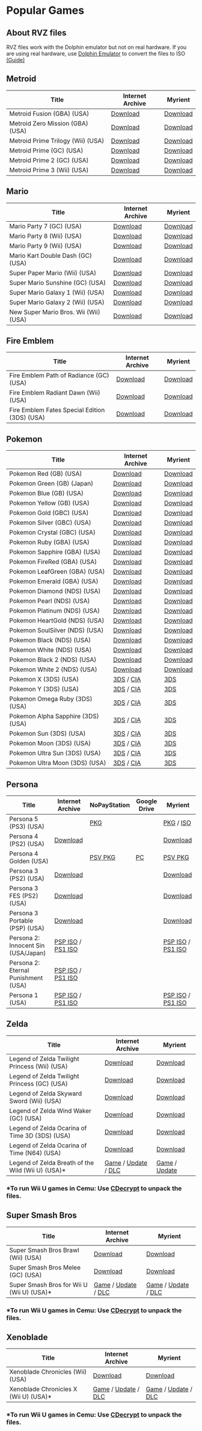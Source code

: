 # Popular Games

## About RVZ files

RVZ files work with the Dolphin emulator but not on real hardware.
If you are using real hardware, use [Dolphin Emulator](https://dolphin-emu.org/) to convert the files to ISO [(Guide)](https://imgur.com/a/XWmsnoR)

## Metroid

|**Title**|**Internet Archive**|**Myrient**|
| ------ | ------ | ------ |
| Metroid Fusion (GBA) (USA) | [Download](https://archive.org/download/nointro.gba/Metroid%20Fusion%20%28USA%29.7z) | [Download](https://myrient.erista.me/files/No-Intro/Nintendo%20-%20Game%20Boy%20Advance/Metroid%20Fusion%20(USA).zip) |
| Metroid Zero Mission (GBA) (USA) | [Download](https://archive.org/download/nointro.gba/Metroid%20-%20Zero%20Mission%20%28USA%29.7z) | [Download](https://myrient.erista.me/files/No-Intro/Nintendo%20-%20Game%20Boy%20Advance/Metroid%20-%20Zero%20Mission%20(USA).zip) |
| Metroid Prime Trilogy (Wii) (USA) | [Download](https://archive.org/download/wii_rvz_usa_p2/wii_rvz_usa/Metroid%20Prime%20Trilogy%20%28USA%29.rvz) | [Download](https://myrient.erista.me/files/Redump/Nintendo%20-%20Wii%20-%20NKit%20RVZ%20[zstd-19-128k]/Metroid%20Prime%20Trilogy%20(USA).zip) |
| Metroid Prime (GC) (USA) | [Download](https://archive.org/download/rvz-gc-usa-redump/RVZ-GC-USA-REDUMP/Metroid%20Prime%20%28USA%29%20%28Rev%202%29.rvz) | [Download](https://myrient.erista.me/files/Redump/Nintendo%20-%20GameCube%20-%20NKit%20RVZ%20[zstd-19-128k]/Metroid%20Prime%20(USA).zip) |
| Metroid Prime 2 (GC) (USA) | [Download](https://archive.org/download/rvz-gc-usa-redump/RVZ-GC-USA-REDUMP/Metroid%20Prime%202%20-%20Echoes%20%28USA%29.rvz) | [Download](https://myrient.erista.me/files/Redump/Nintendo%20-%20GameCube%20-%20NKit%20RVZ%20[zstd-19-128k]/Metroid%20Prime%202%20-%20Echoes%20(USA).zip) |
| Metroid Prime 3 (Wii) (USA) | [Download](https://archive.org/download/wii_rvz_usa_p2/wii_rvz_usa/Metroid%20Prime%203%20-%20Corruption%20%28USA%29.rvz) | [Download](https://myrient.erista.me/files/Redump/Nintendo%20-%20Wii%20-%20NKit%20RVZ%20[zstd-19-128k]/Metroid%20Prime%203%20-%20Corruption%20(USA).zip) |



## Mario

|**Title**|**Internet Archive**|**Myrient**|
| ------ | ------ | ------ |
| Mario Party 7 (GC) (USA) | [Download](https://archive.org/download/rvz-gc-usa-redump/RVZ-GC-USA-REDUMP/Mario%20Party%207%20%28USA%29%20%28Rev%201%29.rvz) | [Download](https://myrient.erista.me/files/Redump/Nintendo%20-%20GameCube%20-%20NKit%20RVZ%20[zstd-19-128k]/Mario%20Party%207%20(USA)%20(Rev%201).zip) |
| Mario Party 8 (Wii) (USA) | [Download](https://archive.org/download/wii_rvz_usa_p2/wii_rvz_usa/Mario%20Party%208%20%28USA%29%20%28Rev%201%29.rvz) | [Download](https://myrient.erista.me/files/Redump/Nintendo%20-%20Wii%20-%20NKit%20RVZ%20[zstd-19-128k]/Mario%20Party%208%20(USA)%20(Rev%201).zip) |
| Mario Party 9 (Wii) (USA) | [Download](https://archive.org/download/wii_rvz_usa_p2/wii_rvz_usa/Mario%20Party%209%20%28USA%2C%20Asia%29%20%28En%2CFr%2CEs%29.rvz) | [Download](https://myrient.erista.me/files/Redump/Nintendo%20-%20Wii%20-%20NKit%20RVZ%20[zstd-19-128k]/Mario%20Party%209%20(USA,%20Asia)%20(En,Fr,Es).zip) |
| Mario Kart Double Dash (GC) (USA) |[Download](https://archive.org/download/rvz-gc-usa-redump/RVZ-GC-USA-REDUMP/Mario%20Kart%20-%20Double%20Dash%21%21%20%28USA%29.rvz) | [Download](https://myrient.erista.me/files/Redump/Nintendo%20-%20GameCube%20-%20NKit%20RVZ%20[zstd-19-128k]/Mario%20Kart%20-%20Double%20Dash!!%20(USA).zip) |
| Super Paper Mario (Wii) (USA) | [Download](https://archive.org/download/wii_rvz_usa_p3/wii_rvz_usa/Super%20Paper%20Mario%20%28USA%29%20%28Rev%202%29.rvz) | [Download](https://myrient.erista.me/files/Redump/Nintendo%20-%20Wii%20-%20NKit%20RVZ%20[zstd-19-128k]/Super%20Paper%20Mario%20(USA)%20(Rev%202).zip) |
| Super Mario Sunshine (GC) (USA) | [Download](https://archive.org/download/rvz-gc-usa-redump/RVZ-GC-USA-REDUMP/Super%20Mario%20Sunshine%20%28USA%29.rvz) | [Download](https://myrient.erista.me/files/Redump/Nintendo%20-%20GameCube%20-%20NKit%20RVZ%20[zstd-19-128k]/Super%20Mario%20Sunshine%20(USA).zip) |
| Super Mario Galaxy 1 (Wii) (USA) | [Download](https://archive.org/download/wii_rvz_usa_p3/wii_rvz_usa/Super%20Mario%20Galaxy%20%28USA%29%20%28En%2CFr%2CEs%29.rvz) | [Download](https://myrient.erista.me/files/Redump/Nintendo%20-%20Wii%20-%20NKit%20RVZ%20[zstd-19-128k]/Super%20Mario%20Galaxy%20(USA)%20(En,Fr,Es).zip) |
| Super Mario Galaxy 2 (Wii) (USA) | [Download](https://archive.org/download/wii_rvz_usa_p3/wii_rvz_usa/Super%20Mario%20Galaxy%202%20%28USA%29%20%28En%2CFr%2CEs%29.rvz) | [Download](https://myrient.erista.me/files/Redump/Nintendo%20-%20Wii%20-%20NKit%20RVZ%20[zstd-19-128k]/Super%20Mario%20Galaxy%202%20(USA)%20(En,Fr,Es).zip) |
| New Super Mario Bros. Wii (Wii) (USA) | [Download](https://archive.org/download/wii_rvz_usa_p3/wii_rvz_usa/New%20Super%20Mario%20Bros.%20Wii%20%28USA%29%20%28En%2CFr%2CEs%29%20%28Rev%202%29.rvz) | [Download](https://myrient.erista.me/files/Redump/Nintendo%20-%20Wii%20-%20NKit%20RVZ%20[zstd-19-128k]/New%20Super%20Mario%20Bros.%20Wii%20(USA)%20(En,Fr,Es)%20(Rev%202).zip) |

## Fire Emblem

|**Title**|**Internet Archive**|**Myrient**|
| ------ | ------ | ------ |
| Fire Emblem Path of Radiance (GC) (USA) | [Download](https://archive.org/download/rvz-gc-usa-redump/RVZ-GC-USA-REDUMP/Fire%20Emblem%20-%20Path%20of%20Radiance%20%28USA%29.rvz) | [Download](https://myrient.erista.me/files/Redump/Nintendo%20-%20GameCube%20-%20NKit%20RVZ%20[zstd-19-128k]/Fire%20Emblem%20-%20Path%20of%20Radiance%20(USA).zip) |
| Fire Emblem Radiant Dawn (Wii) (USA) | [Download](https://archive.org/download/wii_rvz_usa_p2/wii_rvz_usa/Fire%20Emblem%20-%20Radiant%20Dawn%20%28USA%29%20%28Rev%201%29.rvz) | [Download](https://myrient.erista.me/files/Redump/Nintendo%20-%20Wii%20-%20NKit%20RVZ%20[zstd-19-128k]/Fire%20Emblem%20-%20Radiant%20Dawn%20(USA)%20(Rev%201).zip) |
| Fire Emblem Fates Special Edition (3DS) (USA)| [Download](https://archive.org/download/3ds-main-encrypted/Fire%20Emblem%20Fates%20-%20Special%20Edition%20%28USA%29.7z) | [Download](https://myrient.erista.me/files/No-Intro/Nintendo%20-%20Nintendo%203DS%20(Encrypted)/Fire%20Emblem%20Fates%20-%20Special%20Edition%20(USA).zip) |

## Pokemon

|**Title**|**Internet Archive**|**Myrient**|
| ------ | ------ | ------ |
| Pokemon Red (GB) (USA) | [Download](https://archive.org/download/pkmn_collection/pkmn%20collection/GB/Pokemon%20-%20Red%20Version%20%28USA%2C%20Europe%29%20%28SGB%20Enhanced%29.zip) | [Download](https://myrient.erista.me/files/No-Intro/Nintendo%20-%20Game%20Boy/Pokemon%20-%20Red%20Version%20(USA,%20Europe)%20(SGB%20Enhanced).zip) |
| Pokemon Green (GB) (Japan) | [Download](https://archive.org/download/pkmn_collection/pkmn%20collection/GB/Pocket%20Monsters%20-%20Midori%20%28Japan%29%20%28SGB%20Enhanced%29.zip) | [Download](https://myrient.erista.me/files/No-Intro/Nintendo%20-%20Game%20Boy/Pocket%20Monsters%20-%20Midori%20(Japan)%20(SGB%20Enhanced).zip) |
| Pokemon Blue (GB) (USA) | [Download](https://archive.org/download/pkmn_collection/pkmn%20collection/GB/Pokemon%20-%20Blue%20Version%20%28USA%2C%20Europe%29%20%28SGB%20Enhanced%29.zip) | [Download](https://myrient.erista.me/files/No-Intro/Nintendo%20-%20Game%20Boy/Pokemon%20-%20Blue%20Version%20(USA,%20Europe)%20(SGB%20Enhanced).zip) |
| Pokemon Yellow (GB) (USA) | [Download](https://archive.org/download/pkmn_collection/pkmn%20collection/GB/Pokemon%20-%20Yellow%20Version%20-%20Special%20Pikachu%20Edition%20%28USA%2C%20Europe%29%20%28CGB%2BSGB%20Enhanced%29.zip) | [Download](https://myrient.erista.me/files/No-Intro/Nintendo%20-%20Game%20Boy/Pokemon%20-%20Yellow%20Version%20-%20Special%20Pikachu%20Edition%20(USA,%20Europe)%20(CGB+SGB%20Enhanced).zip) |
| Pokemon Gold (GBC) (USA) | [Download](https://archive.org/download/pkmn_collection/pkmn%20collection/GBC/Pokemon%20-%20Gold%20Version%20%28USA%2C%20Europe%29%20%28SGB%20Enhanced%29%20%28GB%20Compatible%29.zip) | [Download](https://myrient.erista.me/files/No-Intro/Nintendo%20-%20Game%20Boy%20Color/Pokemon%20-%20Gold%20Version%20(USA,%20Europe)%20(SGB%20Enhanced)%20(GB%20Compatible).zip) |
| Pokemon Silver (GBC) (USA) | [Download](https://archive.org/download/pkmn_collection/pkmn%20collection/GBC/Pokemon%20-%20Silver%20Version%20%28USA%2C%20Europe%29%20%28SGB%20Enhanced%29%20%28GB%20Compatible%29.zip) | [Download](https://myrient.erista.me/files/No-Intro/Nintendo%20-%20Game%20Boy%20Color/Pokemon%20-%20Silver%20Version%20(USA,%20Europe)%20(SGB%20Enhanced)%20(GB%20Compatible).zip) |
| Pokemon Crystal (GBC) (USA) | [Download](https://archive.org/download/pkmn_collection/pkmn%20collection/GBC/Pokemon%20-%20Crystal%20Version%20%28USA%29.zip) | [Download](https://myrient.erista.me/files/No-Intro/Nintendo%20-%20Game%20Boy%20Color/Pokemon%20-%20Crystal%20Version%20(USA).zip) |
| Pokemon Ruby (GBA) (USA) | [Download](https://archive.org/download/pkmn_collection/pkmn%20collection/GBA/Pokemon%20-%20Ruby%20Version%20%28USA%29.zip) | [Download](https://myrient.erista.me/files/No-Intro/Nintendo%20-%20Game%20Boy%20Advance/Pokemon%20-%20Ruby%20Version%20(USA,%20Europe).zip) |
| Pokemon Sapphire (GBA) (USA) | [Download](https://archive.org/download/pkmn_collection/pkmn%20collection/GBA/Pokemon%20-%20Sapphire%20Version%20%28USA%29.zip) | [Download](https://myrient.erista.me/files/No-Intro/Nintendo%20-%20Game%20Boy%20Advance/Pokemon%20-%20Sapphire%20Version%20(USA,%20Europe).zip) |
| Pokemon FireRed (GBA) (USA) | [Download](https://archive.org/download/pkmn_collection/pkmn%20collection/GBA/Pokemon%20-%20FireRed%20Version%20%28USA%29.zip) | [Download](https://myrient.erista.me/files/No-Intro/Nintendo%20-%20Game%20Boy%20Advance/Pokemon%20-%20FireRed%20Version%20(USA,%20Europe).zip) |
| Pokemon LeafGreen (GBA) (USA) | [Download](https://archive.org/download/pkmn_collection/pkmn%20collection/GBA/Pokemon%20-%20LeafGreen%20Version%20%28USA%29.zip) | [Download](https://myrient.erista.me/files/No-Intro/Nintendo%20-%20Game%20Boy%20Advance/Pokemon%20-%20LeafGreen%20Version%20(USA,%20Europe).zip) |
| Pokemon Emerald (GBA) (USA) | [Download](https://archive.org/download/pkmn_collection/pkmn%20collection/GBA/Pokemon%20-%20Emerald%20Version%20%28USA%2C%20Europe%29.zip) | [Download](https://myrient.erista.me/files/No-Intro/Nintendo%20-%20Game%20Boy%20Advance/Pokemon%20-%20Emerald%20Version%20(USA,%20Europe).zip) |
| Pokemon Diamond (NDS) (USA) | [Download](https://archive.org/download/pkmn_collection/pkmn%20collection/NDS/Pokemon%20-%20Diamond%20Version%20%28USA%29%20%28Rev%205%29.zip) | [Download](https://myrient.erista.me/files/No-Intro/Nintendo%20-%20Nintendo%20DS%20(Encrypted)/Pokemon%20-%20Diamond%20Version%20(USA)%20(Rev%205).zip) |
| Pokemon Pearl (NDS) (USA) | [Download](https://archive.org/download/pkmn_collection/pkmn%20collection/NDS/Pokemon%20-%20Pearl%20Version%20%28USA%29%20%28Rev%205%29.zip) | [Download](https://myrient.erista.me/files/No-Intro/Nintendo%20-%20Nintendo%20DS%20(Encrypted)/Pokemon%20-%20Pearl%20Version%20(USA)%20(Rev%205).zip) |
| Pokemon Platinum (NDS) (USA) | [Download](https://archive.org/download/pkmn_collection/pkmn%20collection/NDS/Pokemon%20-%20Platinum%20Version%20%28USA%29.zip) | [Download](https://myrient.erista.me/files/No-Intro/Nintendo%20-%20Nintendo%20DS%20(Encrypted)/Pokemon%20-%20Platinum%20Version%20(USA).zip) |
| Pokemon HeartGold (NDS) (USA) | [Download](https://archive.org/download/pkmn_collection/pkmn%20collection/NDS/Pokemon%20-%20HeartGold%20Version%20%28USA%29.zip) | [Download](https://myrient.erista.me/files/No-Intro/Nintendo%20-%20Nintendo%20DS%20(Encrypted)/Pokemon%20-%20HeartGold%20Version%20(USA).zip) |
| Pokemon SoulSilver (NDS) (USA) | [Download](https://archive.org/download/pkmn_collection/pkmn%20collection/NDS/Pokemon%20-%20SoulSilver%20Version%20%28USA%29.zip) | [Download](https://myrient.erista.me/files/No-Intro/Nintendo%20-%20Nintendo%20DS%20(Encrypted)/Pokemon%20-%20SoulSilver%20Version%20(USA,%20Australia).zip) |
| Pokemon Black (NDS) (USA) | [Download](https://archive.org/download/pkmn_collection/pkmn%20collection/NDS/Pokemon%20-%20Black%20Version%20%28USA%2C%20Europe%29%20%28NDSi%20Enhanced%29.zip) | [Download](https://myrient.erista.me/files/No-Intro/Nintendo%20-%20Nintendo%20DS%20(Encrypted)/Pokemon%20-%20Black%20Version%20(USA,%20Europe)%20(NDSi%20Enhanced).zip) |
| Pokemon White (NDS) (USA) | [Download](https://archive.org/download/pkmn_collection/pkmn%20collection/NDS/Pokemon%20-%20White%20Version%20%28USA%2C%20Europe%29%20%28NDSi%20Enhanced%29.zip) | [Download](https://myrient.erista.me/files/No-Intro/Nintendo%20-%20Nintendo%20DS%20(Encrypted)/Pokemon%20-%20White%20Version%20(USA,%20Europe)%20(NDSi%20Enhanced).zip) |
| Pokemon Black 2 (NDS) (USA) | [Download](https://archive.org/download/pkmn_collection/pkmn%20collection/NDS/Pokemon%20-%20Black%20Version%202%20%28USA%2C%20Europe%29%20%28NDSi%20Enhanced%29.zip) | [Download](https://myrient.erista.me/files/No-Intro/Nintendo%20-%20Nintendo%20DS%20(Encrypted)/Pokemon%20-%20Black%20Version%202%20(USA,%20Europe)%20(NDSi%20Enhanced).zip) |
| Pokemon White 2 (NDS) (USA) | [Download](https://archive.org/download/pkmn_collection/pkmn%20collection/NDS/Pokemon%20-%20White%20Version%202%20%28USA%2C%20Europe%29%20%28NDSi%20Enhanced%29.zip) | [Download](https://myrient.erista.me/files/No-Intro/Nintendo%20-%20Nintendo%20DS%20(Encrypted)/Pokemon%20-%20White%20Version%202%20(USA,%20Europe)%20(NDSi%20Enhanced).zip) |
| Pokemon X (3DS) (USA) | [3DS](https://archive.org/download/pkmn_collection/3DS/Pokemon%20X%20%28USA%29%20%28En%2CJa%2CFr%2CDe%2CEs%2CIt%2CKo%29%20%283DS%29.7z) / [CIA](https://archive.org/download/pkmn_collection/3DS/Pokemon%20X%20%28USA%29%20%28En%2CJa%2CFr%2CDe%2CEs%2CIt%2CKo%29%20%28CIA%29.7z) | [3DS](https://myrient.erista.me/files/No-Intro/Nintendo%20-%20Nintendo%203DS%20(Encrypted)/Pokemon%20X%20(USA)%20(En,Ja,Fr,De,Es,It,Ko).zip) |
| Pokemon Y (3DS) (USA) | [3DS](https://archive.org/download/pkmn_collection/3DS/Pokemon%20Y%20%28USA%29%20%28En%2CJa%2CFr%2CDe%2CEs%2CIt%2CKo%29%20%283DS%29.7z) / [CIA](https://archive.org/download/pkmn_collection/3DS/Pokemon%20Y%20%28USA%29%20%28En%2CJa%2CFr%2CDe%2CEs%2CIt%2CKo%29%20%28CIA%29.7z) | [3DS](https://myrient.erista.me/files/No-Intro/Nintendo%20-%20Nintendo%203DS%20(Encrypted)/Pokemon%20Y%20(USA)%20(En,Ja,Fr,De,Es,It,Ko).zip) |
| Pokemon Omega Ruby (3DS) (USA) | [3DS](https://archive.org/download/pkmn_collection/3DS/Pokemon%20Omega%20Ruby%20%28USA%29%20%28En%2CJa%2CFr%2CDe%2CEs%2CIt%2CKo%29%20%28Rev%202%29%20%283DS%29.7z) / [CIA](https://archive.org/download/pkmn_collection/3DS/Pokemon%20Omega%20Ruby%20%28USA%29%20%28En%2CJa%2CFr%2CDe%2CEs%2CIt%2CKo%29%20%28Rev%202%29%20%28CIA%29.7z) | [3DS](https://myrient.erista.me/files/No-Intro/Nintendo%20-%20Nintendo%203DS%20(Encrypted)/Pokemon%20Omega%20Ruby%20(USA)%20(En,Ja,Fr,De,Es,It,Ko)%20(Rev%202).zip) |
| Pokemon Alpha Sapphire (3DS) (USA) | [3DS](https://archive.org/download/pkmn_collection/3DS/Pokemon%20Alpha%20Sapphire%20%28USA%29%20%28En%2CJa%2CFr%2CDe%2CEs%2CIt%2CKo%29%20%28Rev%202%29%20%283DS%29.7z) / [CIA](https://archive.org/download/pkmn_collection/3DS/Pokemon%20Alpha%20Sapphire%20%28USA%29%20%28En%2CJa%2CFr%2CDe%2CEs%2CIt%2CKo%29%20%28Rev%202%29%20%28CIA%29.7z) | [3DS](https://myrient.erista.me/files/No-Intro/Nintendo%20-%20Nintendo%203DS%20(Encrypted)/Pokemon%20Alpha%20Sapphire%20(USA)%20(En,Ja,Fr,De,Es,It,Ko)%20(Rev%202).zip) |
| Pokemon Sun (3DS) (USA) | [3DS](https://archive.org/download/pkmn_collection/3DS/Pokemon%20Sun%20%28USA%29%20%28En%2CJa%2CFr%2CDe%2CEs%2CIt%2CZh%2CKo%29%20%283DS%29.7z) / [CIA](https://archive.org/download/pkmn_collection/3DS/Pokemon%20Sun%20%28USA%29%20%28En%2CJa%2CFr%2CDe%2CEs%2CIt%2CZh%2CKo%29%20%28CIA%29.7z) |  [3DS](https://myrient.erista.me/files/No-Intro/Nintendo%20-%20Nintendo%203DS%20(Encrypted)/Pokemon%20Sun%20(USA)%20(En,Ja,Fr,De,Es,It,Zh,Ko).zip) |
| Pokemon Moon (3DS) (USA) | [3DS](https://archive.org/download/pkmn_collection/3DS/Pokemon%20Moon%20%28USA%29%20%28En%2CJa%2CFr%2CDe%2CEs%2CIt%2CZh%2CKo%29%20%283DS%29.7z) / [CIA](https://archive.org/download/pkmn_collection/3DS/Pokemon%20Moon%20%28USA%29%20%28En%2CJa%2CFr%2CDe%2CEs%2CIt%2CZh%2CKo%29%20%28CIA%29.7z) | [3DS](https://myrient.erista.me/files/No-Intro/Nintendo%20-%20Nintendo%203DS%20(Encrypted)/Pokemon%20Moon%20(USA)%20(En,Ja,Fr,De,Es,It,Zh,Ko).zip) |
| Pokemon Ultra Sun (3DS) (USA) | [3DS](https://archive.org/download/pkmn_collection/3DS/Pokemon%20Ultra%20Sun%20%28USA%29%20%28En%2CJa%2CFr%2CDe%2CEs%2CIt%2CZh%2CKo%29%20%283DS%29.7z) / [CIA](https://archive.org/download/pkmn_collection/3DS/Pokemon%20Ultra%20Sun%20%28USA%29%20%28En%2CJa%2CFr%2CDe%2CEs%2CIt%2CZh%2CKo%29%20%28CIA%29.7z) | [3DS](https://myrient.erista.me/files/No-Intro/Nintendo%20-%20Nintendo%203DS%20(Encrypted)/Pokemon%20Ultra%20Sun%20(USA)%20(En,Ja,Fr,De,Es,It,Zh,Ko).zip) |
| Pokemon Ultra Moon (3DS) (USA) | [3DS](https://archive.org/download/pkmn_collection/3DS/Pokemon%20Ultra%20Moon%20%28USA%29%20%28En%2CJa%2CFr%2CDe%2CEs%2CIt%2CZh%2CKo%29%20%283DS%29.7z) / [CIA](https://archive.org/download/pkmn_collection/3DS/Pokemon%20Ultra%20Moon%20%28USA%29%20%28En%2CJa%2CFr%2CDe%2CEs%2CIt%2CZh%2CKo%29%20%28CIA%29.7z) | [3DS](https://myrient.erista.me/files/No-Intro/Nintendo%20-%20Nintendo%203DS%20(Encrypted)/Pokemon%20Ultra%20Moon%20(USA)%20(En,Ja,Fr,De,Es,It,Zh,Ko).zip) |

## Persona

|**Title**|**Internet Archive**|**NoPayStation**|**Google Drive**|**Myrient**|
| ------ | ------ | ------ | ------ | ------ |
| Persona 5 (PS3) (USA) || [PKG](https://nopaystation.com/view/PS3/NPUB31848/HDDBOOTPERSONA05/1?version=1) || [PKG](https://myrient.erista.me/files/No-Intro/Sony%20-%20PlayStation%203%20(PSN)%20(Content)/Persona%205%20(USA).zip) / [ISO](https://myrient.erista.me/files/Redump/Sony%20-%20PlayStation%203/Persona%205%20(USA).zip) |
| Persona 4 (PS2) (USA) | [Download](https://archive.org/download/redumpSonyPlaystation2UsaGames2018Aug01Part2/Shin%20Megami%20Tensei%20-%20Persona%204%20%28USA%29.7z) ||| [Download](https://myrient.erista.me/files/Redump/Sony%20-%20PlayStation%202/Shin%20Megami%20Tensei%20-%20Persona%204%20(USA).zip) |
| Persona 4 Golden (USA) || [PSV PKG](https://nopaystation.com/view/PSV/PCSE00120/PERSONA4GOLDEN01/1?version=1.01) | [PC](https://drive.google.com/file/d/1dALfgu038IyOiT2rCd4iK1tfy7Q55DBO/view?usp=sharing) | [PSV PKG](https://myrient.erista.me/files/No-Intro/Sony%20-%20PlayStation%20Vita%20(PSN)%20(Content)/Persona%204%20Golden%20(USA).zip) |
| Persona 3 (PS2) (USA) | [Download](https://archive.org/download/redumpSonyPlaystation2UsaGames2018Aug01Part2/Shin%20Megami%20Tensei%20-%20Persona%203%20%28USA%29.7z) ||| [Download](https://myrient.erista.me/files/Redump/Sony%20-%20PlayStation%202/Shin%20Megami%20Tensei%20-%20Persona%203%20(USA).zip) |
| Persona 3 FES (PS2) (USA) | [Download](https://archive.org/download/redumpSonyPlaystation2UsaGames2018Aug01Part2/Shin%20Megami%20Tensei%20-%20Persona%203%20FES%20%28USA%29.7z) ||| [Download](https://myrient.erista.me/files/Redump/Sony%20-%20PlayStation%202/Shin%20Megami%20Tensei%20-%20Persona%203%20FES%20(USA).zip) |
| Persona 3 Portable (PSP) (USA) | [Download](https://archive.org/download/redump.psp.p2/Shin%20Megami%20Tensei%20-%20Persona%203%20Portable%20%28USA%29.zip) ||| [Download](https://myrient.erista.me/files/Redump/Sony%20-%20PlayStation%20Portable/Shin%20Megami%20Tensei%20-%20Persona%203%20Portable%20(USA).zip) |
| Persona 2: Innocent Sin (USA/Japan) | [PSP ISO](https://archive.org/download/redump.psp.p2/Shin%20Megami%20Tensei%20-%20Persona%202%20-%20Innocent%20Sin%20%28USA%29.zip) / [PS1 ISO](https://archive.org/download/redump.psx.p3/Persona%202%20-%20Tsumi%20-%20Innocent%20Sin%20%28Japan%29.zip) ||| [PSP ISO](https://myrient.erista.me/files/Redump/Sony%20-%20PlayStation%20Portable/Shin%20Megami%20Tensei%20-%20Persona%202%20-%20Innocent%20Sin%20(USA).zip) / [PS1 ISO](https://myrient.erista.me/files/Redump/Sony%20-%20PlayStation/Persona%202%20-%20Tsumi%20-%20Innocent%20Sin%20(Japan).zip) |
| Persona 2: Eternal Punishment (USA) | [PSP ISO](https://archive.org/details/persona-2-eternal-punishment-english-v-1.00.iso.-7z) / [PS1 ISO](https://archive.org/download/redump.psx.p3/Persona%202%20-%20Eternal%20Punishment%20%28USA%29.zip) ||||
| Persona 1 (USA) | [PSP ISO](https://archive.org/download/redump.psp.p2/Shin%20Megami%20Tensei%20-%20Persona%20%28USA%29.zip) / [PS1 ISO](https://archive.org/download/redump.psx.p3/Persona%20%28USA%29.zip) ||| [PSP ISO](https://myrient.erista.me/files/Redump/Sony%20-%20PlayStation%20Portable/Shin%20Megami%20Tensei%20-%20Persona%20(USA).zip) / [PS1 ISO](https://myrient.erista.me/files/Redump/Sony%20-%20PlayStation/Persona%20(USA).zip) |

## Zelda

|**Title**|**Internet Archive**|**Myrient**|
| ------ | ------ | ------ |
| Legend of Zelda Twilight Princess (Wii) (USA) | [Download](https://archive.org/download/wii_rvz_usa_p2/wii_rvz_usa/Legend%20of%20Zelda%2C%20The%20-%20Twilight%20Princess%20%28USA%29%20%28En%2CFr%2CEs%29%20%28Rev%202%29.rvz) | [Download](https://myrient.erista.me/files/Redump/Nintendo%20-%20Wii%20-%20NKit%20RVZ%20[zstd-19-128k]/Legend%20of%20Zelda,%20The%20-%20Twilight%20Princess%20(USA)%20(En,Fr,Es)%20(Rev%202).zip) |
| Legend of Zelda Twilight Princess (GC) (USA) | [Download](https://archive.org/download/rvz-gc-usa-redump/RVZ-GC-USA-REDUMP/Legend%20of%20Zelda%2C%20The%20-%20Twilight%20Princess%20%28USA%29.rvz) | [Download](https://myrient.erista.me/files/Redump/Nintendo%20-%20GameCube%20-%20NKit%20RVZ%20[zstd-19-128k]/Legend%20of%20Zelda,%20The%20-%20Twilight%20Princess%20(USA).zip) |
| Legend of Zelda Skyward Sword (Wii) (USA) | [Download](https://archive.org/download/wii_rvz_usa_p2/wii_rvz_usa/Legend%20of%20Zelda%2C%20The%20-%20Skyward%20Sword%20%28USA%29%20%28En%2CFr%2CEs%29%20%28Rev%202%29.rvz) | [Download](https://myrient.erista.me/files/Redump/Nintendo%20-%20Wii%20-%20NKit%20RVZ%20[zstd-19-128k]/Legend%20of%20Zelda,%20The%20-%20Skyward%20Sword%20(USA)%20(En,Fr,Es)%20(Rev%202).zip) |
| Legend of Zelda Wind Waker (GC) (USA) | [Download](https://archive.org/download/rvz-gc-usa-redump/RVZ-GC-USA-REDUMP/Legend%20of%20Zelda%2C%20The%20-%20The%20Wind%20Waker%20%28USA%29.rvz) | [Download](https://myrient.erista.me/files/Redump/Nintendo%20-%20GameCube%20-%20NKit%20RVZ%20[zstd-19-128k]/Legend%20of%20Zelda,%20The%20-%20The%20Wind%20Waker%20(USA).zip) |
| Legend of Zelda Ocarina of Time 3D (3DS) (USA) | [Download](https://archive.org/download/nintendo-3ds-complete-collection/3DS0033%20-%20The%20Legend%20of%20Zelda%20Ocarina%20of%20Time%203D%20%28U%29.3ds.7z) | [Download](https://myrient.erista.me/files/No-Intro/Nintendo%20-%20Nintendo%203DS%20(Encrypted)/Legend%20of%20Zelda,%20The%20-%20Ocarina%20of%20Time%203D%20(USA)%20(En,Fr,Es).zip) |
| Legend of Zelda Ocarina of Time (N64) (USA) | [Download](https://archive.org/download/pkmn_collection/Legend%20of%20Zelda%2C%20The%20-%20Ocarina%20of%20Time%20%28USA%29.zip) | [Download](https://myrient.erista.me/files/No-Intro/Nintendo%20-%20Nintendo%2064%20(BigEndian)/Legend%20of%20Zelda,%20The%20-%20Ocarina%20of%20Time%20(USA).zip) |
| Legend of Zelda Breath of the Wild (Wii U) (USA)* | [Game](https://archive.org/download/wii-u-retail-nus-usa/The%20Legend%20of%20Zelda%20Breath%20of%20the%20Wild%20%5B00050000101C9400%5D.7z) / [Update](https://archive.org/download/wii-u-retail-nus-usa/The%20Legend%20of%20Zelda%20Breath%20of%20the%20Wild%20%5B0005000E101C9400%5D%20%5BUPDATE%20v208%5D.7z) / [DLC](https://archive.org/download/wii-u-retail-nus-usa/The%20Legend%20of%20Zelda%20Breath%20of%20the%20Wild%20%5B0005000C101C9400%5D%20%5BDLC%5D.7z) | [Game](https://myrient.erista.me/files/No-Intro/Nintendo%20-%20Wii%20U%20(Digital)%20(CDN)/Legend%20of%20Zelda,%20The%20-%20Breath%20of%20the%20Wild%20(USA).zip) / [Update](https://myrient.erista.me/files/No-Intro/Nintendo%20-%20Wii%20U%20(Digital)%20(CDN)/Legend%20of%20Zelda,%20The%20-%20Breath%20of%20the%20Wild%20(USA)%20(Update).zip)
### *To run Wii U games in Cemu: Use [CDecrypt](https://github.com/VitaSmith/cdecrypt/releases) to unpack the files.

## Super Smash Bros

|**Title**|**Internet Archive**|**Myrient**|
| ------ | ------ | ------ |
| Super Smash Bros Brawl (Wii) (USA) | [Download](https://archive.org/download/wii_rvz_usa_p3/wii_rvz_usa/Super%20Smash%20Bros.%20Brawl%20%28USA%29%20%28Rev%202%29.rvz) | [Download](https://myrient.erista.me/files/Redump/Nintendo%20-%20Wii%20-%20NKit%20RVZ%20[zstd-19-128k]/Super%20Smash%20Bros.%20Brawl%20(USA)%20(Rev%202).zip) |
| Super Smash Bros Melee (GC) (USA) | [Download](https://archive.org/download/rvz-gc-usa-redump/RVZ-GC-USA-REDUMP/Super%20Smash%20Bros.%20Melee%20%28USA%29%20%28En%2CJa%29%20%28Rev%202%29.rvz) | [Download](https://myrient.erista.me/files/Redump/Nintendo%20-%20GameCube%20-%20NKit%20RVZ%20[zstd-19-128k]/Super%20Smash%20Bros.%20Melee%20(USA)%20(En,Ja)%20(Rev%202).zip) |
| Super Smash Bros for Wii U (Wii U) (USA)* | [Game](https://archive.org/download/wii-u-retail-nus-usa/Super%20Smash%20Bros.%20for%20Wii%20U%20%5B0005000010144F00%5D.7z) / [Update](https://archive.org/download/wii-u-retail-nus-usa/Super%20Smash%20Bros.%20for%20Wii%20U%20%5B0005000E10144F00%5D%20%5BUPDATE%20v304%5D.7z) / [DLC](https://archive.org/download/wii-u-retail-nus-usa/Super%20Smash%20Bros.%20for%20Wii%20U%20%5B0005000C10144F00%5D%20%5BDLC%5D.7z) | [Game](https://myrient.erista.me/files/No-Intro/Nintendo%20-%20Wii%20U%20(Digital)%20(CDN)/Super%20Smash%20Bros.%20for%20Wii%20U%20(USA)%20(En,Fr,Es).zip) / [Update](https://myrient.erista.me/files/No-Intro/Nintendo%20-%20Wii%20U%20(Digital)%20(CDN)/Super%20Smash%20Bros.%20for%20Wii%20U%20(USA)%20(En,Fr,Es)%20(Update).zip) / [DLC](https://myrient.erista.me/files/No-Intro/Nintendo%20-%20Wii%20U%20(Digital)%20(CDN)/Super%20Smash%20Bros.%20for%20Wii%20U%20(USA)%20(En,Fr,Es)%20(v96)%20(DLC).zip) |
### *To run Wii U games in Cemu: Use [CDecrypt](https://github.com/VitaSmith/cdecrypt/releases) to unpack the files.

## Xenoblade

|**Title**|**Internet Archive**|**Myrient**|
| ------ | ------ | ------ |
| Xenoblade Chronicles (Wii) (USA)| [Download](https://archive.org/download/wii_rvz_usa_p4/wii_rvz_usa/Xenoblade%20Chronicles%20%28USA%2C%20Asia%29%20%28En%2CFr%2CEs%29.rvz) | [Download](https://myrient.erista.me/files/Redump/Nintendo%20-%20Wii%20-%20NKit%20RVZ%20[zstd-19-128k]/Xenoblade%20Chronicles%20(USA,%20Asia)%20(En,Fr,Es).zip) |
| Xenoblade Chronicles X (Wii U) (USA)* | [Game](https://archive.org/download/wii-u-retail-nus-usa/Xenoblade%20Chronicles%20X%20%5B00050000101C4D00%5D.7z) / [Update](https://archive.org/download/wii-u-retail-nus-usa/Xenoblade%20Chronicles%20X%20%5B0005000E101C4D00%5D%20%5BUPDATE%20v48%5D.7z) / [DLC](https://archive.org/download/wii-u-retail-nus-usa/Xenoblade%20Chronicles%20X%20%5B0005000C101C4D00%5D%20%5BDLC%5D.7z) | [Game](https://myrient.erista.me/files/No-Intro/Nintendo%20-%20Wii%20U%20(Digital)%20(CDN)/Xenoblade%20Chronicles%20X%20(USA)%20(En,Fr,Es).zip) / [Update](https://myrient.erista.me/files/No-Intro/Nintendo%20-%20Wii%20U%20(Digital)%20(CDN)/Xenoblade%20Chronicles%20X%20(USA)%20(En,Fr,Es)%20(Update).zip) / [DLC](https://myrient.erista.me/files/No-Intro/Nintendo%20-%20Wii%20U%20(Digital)%20(CDN)/Xenoblade%20Chronicles%20X%20(USA)%20(En,Fr,Es)%20(v0)%20(DLC).zip) |
### *To run Wii U games in Cemu: Use [CDecrypt](https://github.com/VitaSmith/cdecrypt/releases) to unpack the files.
